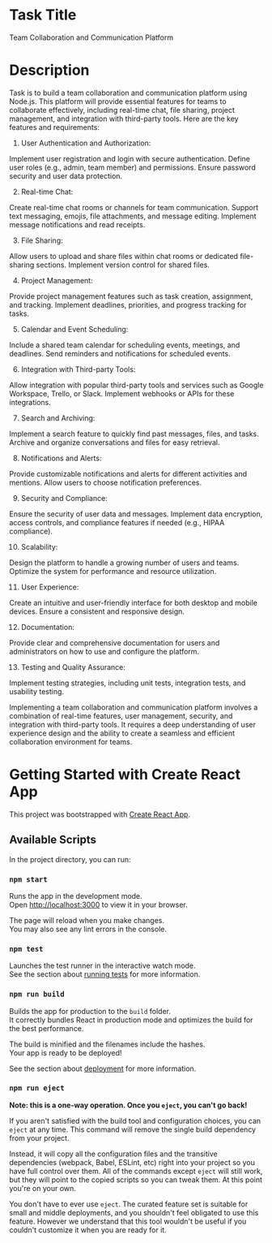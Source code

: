# Task Title

Team Collaboration and Communication Platform

# Description

Task is to build a team collaboration and communication platform using Node.js. This platform will provide essential features for teams to collaborate effectively, including real-time chat, file sharing, project management, and integration with third-party tools. Here are the key features and requirements:

1. User Authentication and Authorization:
   
Implement user registration and login with secure authentication. Define user roles (e.g., admin, team member) and permissions. Ensure password security and user data protection.

2. Real-time Chat:
   
Create real-time chat rooms or channels for team communication. Support text messaging, emojis, file attachments, and message editing. Implement message notifications and read receipts.

3. File Sharing:
   
Allow users to upload and share files within chat rooms or dedicated file-sharing sections. Implement version control for shared files.

4. Project Management:
   
Provide project management features such as task creation, assignment, and tracking. Implement deadlines, priorities, and progress tracking for tasks.

5. Calendar and Event Scheduling:
   
Include a shared team calendar for scheduling events, meetings, and deadlines. Send reminders and notifications for scheduled events.

6. Integration with Third-party Tools:
   
Allow integration with popular third-party tools and services such as Google Workspace, Trello, or Slack. Implement webhooks or APIs for these integrations.

7. Search and Archiving:
    
Implement a search feature to quickly find past messages, files, and tasks. Archive and organize conversations and files for easy retrieval.

8. Notifications and Alerts:
    
Provide customizable notifications and alerts for different activities and mentions. Allow users to choose notification preferences.

9. Security and Compliance:
    
Ensure the security of user data and messages. Implement data encryption, access controls, and compliance features if needed (e.g., HIPAA compliance).

10. Scalability:
    
Design the platform to handle a growing number of users and teams. Optimize the system for performance and resource utilization.

11. User Experience:
    
Create an intuitive and user-friendly interface for both desktop and mobile devices. Ensure a consistent and responsive design.

12. Documentation:
    
Provide clear and comprehensive documentation for users and administrators on how to use and configure the platform.

13. Testing and Quality Assurance:
    
Implement testing strategies, including unit tests, integration tests, and usability testing.


Implementing a team collaboration and communication platform involves a combination of real-time features, user management, security, and integration with third-party tools. It requires a deep understanding of user experience design and the ability to create a seamless and efficient collaboration environment for teams.


# Getting Started with Create React App

This project was bootstrapped with [Create React App](https://github.com/facebook/create-react-app).

## Available Scripts

In the project directory, you can run:

### `npm start`

Runs the app in the development mode.\
Open [http://localhost:3000](http://localhost:3000) to view it in your browser.

The page will reload when you make changes.\
You may also see any lint errors in the console.

### `npm test`

Launches the test runner in the interactive watch mode.\
See the section about [running tests](https://facebook.github.io/create-react-app/docs/running-tests) for more information.

### `npm run build`

Builds the app for production to the `build` folder.\
It correctly bundles React in production mode and optimizes the build for the best performance.

The build is minified and the filenames include the hashes.\
Your app is ready to be deployed!

See the section about [deployment](https://facebook.github.io/create-react-app/docs/deployment) for more information.

### `npm run eject`

**Note: this is a one-way operation. Once you `eject`, you can't go back!**

If you aren't satisfied with the build tool and configuration choices, you can `eject` at any time. This command will remove the single build dependency from your project.

Instead, it will copy all the configuration files and the transitive dependencies (webpack, Babel, ESLint, etc) right into your project so you have full control over them. All of the commands except `eject` will still work, but they will point to the copied scripts so you can tweak them. At this point you're on your own.

You don't have to ever use `eject`. The curated feature set is suitable for small and middle deployments, and you shouldn't feel obligated to use this feature. However we understand that this tool wouldn't be useful if you couldn't customize it when you are ready for it.
